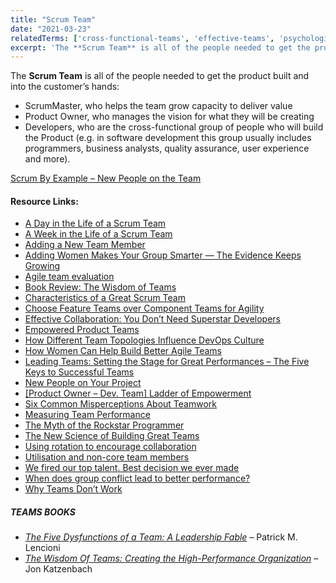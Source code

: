 ```yaml
---
title: "Scrum Team"
date: "2021-03-23"
relatedTerms: ['cross-functional-teams', 'effective-teams', 'psychological-safety', 'special-teams', 'stable-teams', 'team-size']
excerpt: 'The **Scrum Team** is all of the people needed to get the product built and into the'
---
```


The **Scrum Team** is all of the people needed to get the product built and into the customer’s hands:

- ScrumMaster, who helps the team grow capacity to deliver value
- Product Owner, who manages the vision for what they will be creating
- Developers, who are the cross-functional group of people who will build the Product (e.g. in software development this group usually includes programmers, business analysts, quality assurance, user experience and more).

[Scrum By Example – New People on the Team](/blog/scrummaster-tales-new-people-on-the-team.html)

#### Resource Links:

- [A Day in the Life of a Scrum Team](https://www.youtube.com/watch?v=q1RqhRcPJZ0)
- [A Week in the Life of a Scrum Team](https://agilelearninglabs.com/resources/a-week-in-the-life-of-a-scrum-team/)
- [Adding a New Team Member](https://blog.gdinwiddie.com/2013/03/27/adding-a-new-team-member/)
- [Adding Women Makes Your Group Smarter — The Evidence Keeps Growing](https://bobsutton.typepad.com/my_weblog/2012/08/adding-women-makes-your-group-smarter-the-evdience-keeps-growing.html)
- [Agile team evaluation](https://docs.microsoft.com/en-gb/archive/blogs/ericgu/agile-team-evaluation)
- [Book Review: The Wisdom of Teams](https://agilecomplexificationinverter.blogspot.com/2016/11/book-review-wisdom-of-teams.html)
- [Characteristics of a Great Scrum Team](https://www.infoq.com/articles/great-scrum-team/)
- [Choose Feature Teams over Component Teams for Agility](https://www.infoq.com/articles/scaling-lean-agile-feature-teams/)
- [Effective Collaboration: You Don’t Need Superstar Developers](https://blog.lunarlogic.com/2017/effective-collaboration-superstar-developers/)
- [Empowered Product Teams](https://www.svpg.com/empowered-product-teams/)
- [How Different Team Topologies Influence DevOps Culture](https://www.infoq.com/articles/devops-team-topologies/)
- [How Women Can Help Build Better Agile Teams](https://www.agileconnection.com/article/how-women-can-help-build-better-agile-teams)
- [Leading Teams: Setting the Stage for Great Performances – The Five Keys to Successful Teams](https://hbswk.hbs.edu/archive/2996.html)
- [New People on Your Project](/blog/new-people-on-your-project.html)
- [\[Product Owner – Dev. Team\] Ladder of Empowerment](https://innovagility.com/2018/09/11/product-owner-dev-team-ladder-of-empowerment/)
- [Six Common Misperceptions About Teamwork](https://hbr.org/2011/06/six-common-misperceptions-abou)
- [Measuring Team Performance](https://innolution.com/blog/team-performance-measureshttps://innolution.com/blog/team-performance-measures)
- [The Myth of the Rockstar Programmer](https://www.hanselman.com/blog/the-myth-of-the-rockstar-programmer)
- [The New Science of Building Great Teams](https://hbr.org/2012/04/the-new-science-of-building-great-teams)
- [Using rotation to encourage collaboration](https://www.etsy.com/codeascraft/engineering-rotation/)
- [Utilisation and non-core team members](https://www.allankellyassociates.co.uk/archives/1640/utilisation-and-non-core-team-members/)
- [We fired our top talent. Best decision we ever made](https://www.freecodecamp.org/news/we-fired-our-top-talent-best-decision-we-ever-made-4c0a99728fde/)
- [When does group conflict lead to better performance?](https://www.bps.org.uk/research-digest/when-does-group-conflict-lead-better-performance)
- [Why Teams Don’t Work](https://collaborativeleadershipteam.com/blog/2016/7/18/why-teams-dont-work)

##### TEAMS BOOKS

- [_The Five Dysfunctions of a Team: A Leadership Fable_](https://www.amazon.ca/Five-Dysfunctions-Team-Enhanced-Leadership-ebook/dp/B006960LQW/&tag=notesfromatoo-20/&tag=notesfromatoo-20) – Patrick M. Lencioni
- _[The Wisdom Of Teams: Creating the High-Performance Organization](https://www.amazon.ca/The-Wisdom-Teams-High-Performance-Organization/dp/0060522003/&tag=notesfromatoo-20/&tag=notesfromatoo-20)_ – Jon Katzenbach

